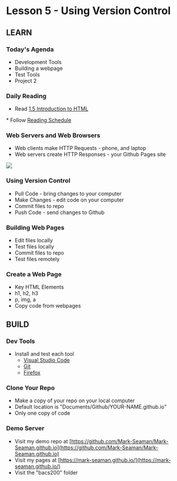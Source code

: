 # Lesson 5 - Using Version Control

## LEARN

### Today's Agenda
* Development Tools
* Building a webpage
* Test Tools
* Project 2


### Daily Reading

* Read <a target="_blank" 
href="https://learn.zybooks.com/zybook/UNCOBACS200SeamanFall2021/chapter/1/section/5">
1.5 Introduction to HTML
</a>
* Follow <a target="_blank" href="/course/bacs200/docs/ZybooksReading">Reading Schedule</a>


### Web Servers and Web Browsers
* Web clients make HTTP Requests  - phone, and laptop
* Web servers create HTTP Responses - your Github Pages site

![](img/WebServer.png)


### Using Version Control
* Pull Code - bring changes to your computer
* Make Changes - edit code on your computer
* Commit files to repo
* Push Code - send changes to Github


### Building Web Pages
* Edit files locally
* Test files locally
* Commit files to repo
* Test files remotely


### Create a Web Page
* Key HTML Elements
* h1, h2, h3
* p, img, a
* Copy code from webpages



## BUILD

### Dev Tools
* Install and test each tool
    * [Visual Studio Code](https://code.visualstudio.com/) 
    * [Git](https://git-scm.com/)
    * [Firefox](https://www.mozilla.org/en-US/firefox/new/)


### Clone Your Repo
* Make a copy of your repo on your local computer
* Default location is "Documents/Github/YOUR-NAME.github.io"
* Only one copy of code


### Demo Server
* Visit my demo repo at [https://github.com/Mark-Seaman/Mark-Seaman.github.io](https://github.com/Mark-Seaman/Mark-Seaman.github.io)
* Visit my pages at [https://mark-seaman.github.io/](https://mark-seaman.github.io/)
* Visit the "bacs200" folder

